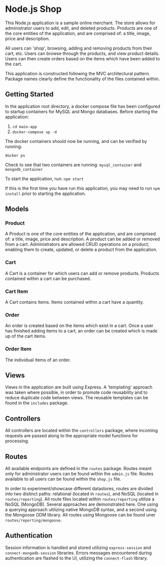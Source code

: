 # Node.js Shop

This Node.js application is a sample online merchant. The store allows for administrator users to add, edit, and deleted products. Products
are one of the core entities of the application, and are comprised of: a title, image, price and description. 

All users can 'shop', browsing, adding and removing products from their cart, etc. Users can browse through the products, and view product details.
Users can then create orders based on the items which have been added to the cart.

This application is constructed following the MVC architectural pattern. Package names clearly define the functionality of the files contained within.

## Getting Started
In the application root directory, a docker compose file has been configured to startup containers for MySQL and Mongo databases. Before
starting the application:
1. `cd main-app` 
2. `docker-compose up -d` 

The docker containers should now be running, and can be verified by running:

`docker ps`

Check to see that two containers are running: `mysql_container` and `mongodb_container`

To start the application, run: `npm start`

If this is the first time you have run this application, you may need to run `npm install` prior to starting the application.
## Models
### Product
A Product is one of the core entities of the application, and are comprised of: a title, image, price and description. A product can be added
or removed from a cart. Administrators are allowed CRUD operations on a product; enabling them to create, updated, or delete a product from 
the application.  
### Cart
A Cart is a container for which users can add or remove products. Products contained within a cart can be purchased.
### Cart Item
A Cart contains items. Items contained within a cart have a quantity.
### Order
An order is created based on the items which exist in a cart. Once a user has finished adding items to a cart, an order can be created which
is made up of the cart items.
### Order Item
The individual items of an order.

## Views
Views in the application are built using Express. A 'templating' approach was taken where possible, in order to promote code reusability and 
to reduce duplicate code between views. The reusable templates can be found in the `includes` package.

## Controllers
All controllers are located within the `controllers` package, where incoming requests are passed along to the appropriate model functions for
processing.

## Routes
All available endpoints are defined in the `routes` package. Routes meant only for administrator users can be found within the `admin.js` 
file. Routes available to all users can be found within the `shop.js` file. 

In order to experiment/showcase different datastores, routes are divided into two distinct paths: relational (located in `routes`), and NoSQL
(located in `routes/reporting`). All route files located within `routes/reporting` utilize a NoSQL (MongoDB). Several approaches are demonstrated
here. One using a querying approach utilizing native MongoDB syntax, and a second using the Mongoose ODM library. All routes using Mongoose
can be found uner `routes/reporting/mongoose`.

## Authentication
Session information is handled and stored utilizing `express-session` and `connect-mongodb-session` libraries. Errors messages encountered
during authentication are flashed to the UI, utilizing the `connect-flash` library.